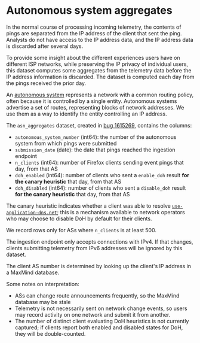 # Autonomous system aggregates

In the normal course of processing incoming telemetry,
the contents of pings are separated from the IP address of the client that sent the ping.
Analysts do not have access to the IP address data,
and the IP address data is discarded after several days.

To provide some insight about the different experiences users have on different ISP networks,
while preserving the IP privacy of individual users,
this dataset computes some aggregates from the telemetry data
before the IP address information is discarded.
The dataset is computed each day from the pings received the prior day.

An [autonomous system](https://en.wikipedia.org/wiki/Autonomous_system_(Internet))
represents a network with a common routing policy,
often because it is controlled by a single entity.
Autonomous systems advertise a set of routes, representing blocks of network addresses.
We use them as a way to identify the entity controlling an IP address.

The `asn_aggregates` dataset,
created in [bug 1615269](https://bugzilla.mozilla.org/show_bug.cgi?id=1615269),
contains the columns:

* `autonomous_system_number` (int64): the number of the autonomous system
  from which pings were submitted
* `submission_date` (date): the date that pings reached the ingestion endpoint
* `n_clients` (int64): number of Firefox clients sending event pings that day, from that AS
* `doh_enabled` (int64): number of clients who sent a `enable_doh` result
  **for the canary heuristic** that day, from that AS
* `doh_disabled` (int64): number of clients who sent a `disable_doh` result
  **for the canary heuristic** that day, from that AS

The canary heuristic indicates whether a client was able to resolve
[`use-application-dns.net`](https://use-application-dns.net);
this is a mechanism available to network operators
who may choose to disable DoH by default for their clients.

We record rows only for ASs where `n_clients` is at least 500.

The ingestion endpoint only accepts connections with IPv4.
If that changes, clients submitting telemetry from IPv6 addresses will be ignored by this dataset.

The client AS number is determined by looking up the client's IP address in a MaxMind database.

Some notes on interpretation:

* ASs can change route announcements frequently, so the MaxMind database may be stale
* Telemetry is not necessarily sent on network change events,
  so users may record activity on one network and submit it from another.
* The number of distinct client evaluating DoH heuristics is not currently captured;
  if clients report both enabled and disabled states for DoH, they will be double-counted.
